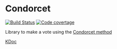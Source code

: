 # Condorcet
[![Build Status](https://travis-ci.org/slimaku/kondorcet.svg?branch=master)](https://travis-ci.org/slimaku/kondorcet)
[![Code covertage](https://codecov.io/gh/slimaku/kondorcet/branch/master/graph/badge.svg)](https://codecov.io/gh/slimaku/kondorcet)

Library to make a vote using the [Condorcet method](https://en.wikipedia.org/wiki/Condorcet_method)

[KDoc](https://slimaku.github.io/kondorcet/doc/1.0/kondorcet/)
